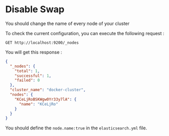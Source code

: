 # Disable Swap

You should change the name of every node of your cluster

To check the current configuration, you can execute the following request :

```shell
GET http://localhost:9200/_nodes
```

You will get this response :

```json
{
  "_nodes": {
    "total": 1,
    "successful": 1,
    "failed": 0
  },
  "cluster_name": "docker-cluster",
  "nodes": {
    "KCeLjRoBSKWgw0Yr33y7lA": {
      "name": "KCeLjRo"
    }
  }
}
```

You should define the `node.name:true` in the `elasticsearch.yml` file.
